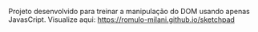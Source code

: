 Projeto desenvolvido para treinar a manipulação do DOM usando apenas JavasCript.
Visualize aqui:
https://romulo-milani.github.io/sketchpad
